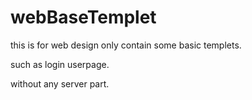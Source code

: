 webBaseTemplet
==============

this is for web design
only contain some basic templets.

such as login userpage.

without any server part.
